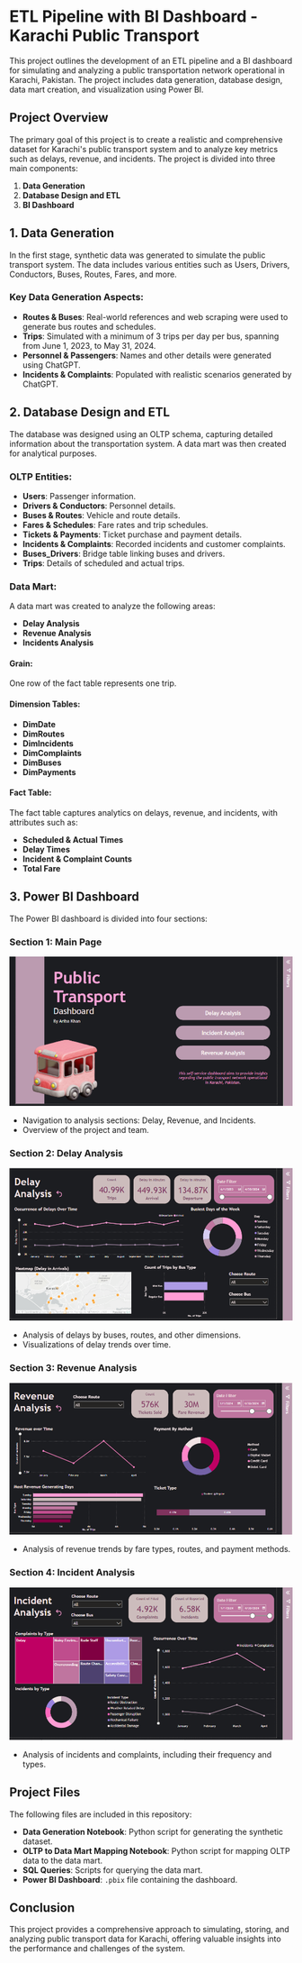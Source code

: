 # ETL Pipeline with BI Dashboard - Karachi Public Transport

This project outlines the development of an ETL pipeline and a BI dashboard for simulating and analyzing a public transportation network operational in Karachi, Pakistan. The project includes data generation, database design, data mart creation, and visualization using Power BI.

## Project Overview

The primary goal of this project is to create a realistic and comprehensive dataset for Karachi's public transport system and to analyze key metrics such as delays, revenue, and incidents. The project is divided into three main components:

1. **Data Generation**
2. **Database Design and ETL**
3. **BI Dashboard**

## 1. Data Generation

In the first stage, synthetic data was generated to simulate the public transport system. The data includes various entities such as Users, Drivers, Conductors, Buses, Routes, Fares, and more.

### Key Data Generation Aspects:
- **Routes & Buses**: Real-world references and web scraping were used to generate bus routes and schedules.
- **Trips**: Simulated with a minimum of 3 trips per day per bus, spanning from June 1, 2023, to May 31, 2024.
- **Personnel & Passengers**: Names and other details were generated using ChatGPT.
- **Incidents & Complaints**: Populated with realistic scenarios generated by ChatGPT.

## 2. Database Design and ETL

The database was designed using an OLTP schema, capturing detailed information about the transportation system. A data mart was then created for analytical purposes.

### OLTP Entities:
- **Users**: Passenger information.
- **Drivers & Conductors**: Personnel details.
- **Buses & Routes**: Vehicle and route details.
- **Fares & Schedules**: Fare rates and trip schedules.
- **Tickets & Payments**: Ticket purchase and payment details.
- **Incidents & Complaints**: Recorded incidents and customer complaints.
- **Buses_Drivers**: Bridge table linking buses and drivers.
- **Trips**: Details of scheduled and actual trips.

### Data Mart:
A data mart was created to analyze the following areas:
- **Delay Analysis**
- **Revenue Analysis**
- **Incidents Analysis**

#### Grain: 
One row of the fact table represents one trip.

#### Dimension Tables:
- **DimDate**
- **DimRoutes**
- **DimIncidents**
- **DimComplaints**
- **DimBuses**
- **DimPayments**

#### Fact Table:
The fact table captures analytics on delays, revenue, and incidents, with attributes such as:
- **Scheduled & Actual Times**
- **Delay Times**
- **Incident & Complaint Counts**
- **Total Fare**

## 3. Power BI Dashboard

The Power BI dashboard is divided into four sections:

### Section 1: Main Page

![Main Page](https://github.com/aribakhan-0502/portfolio/blob/main/ETL%20Pipeline%20with%20Power%20BI%20Dashboard/Dashboard%20Screen%20Caps/Home%20Page.png)

- Navigation to analysis sections: Delay, Revenue, and Incidents.
- Overview of the project and team.

### Section 2: Delay Analysis

![Delay Analysis](https://github.com/aribakhan-0502/portfolio/blob/main/ETL%20Pipeline%20with%20Power%20BI%20Dashboard/Dashboard%20Screen%20Caps/Delay%20Analysis.png)

- Analysis of delays by buses, routes, and other dimensions.
- Visualizations of delay trends over time.

### Section 3: Revenue Analysis

![Revenue Analysis](https://github.com/aribakhan-0502/portfolio/blob/main/ETL%20Pipeline%20with%20Power%20BI%20Dashboard/Dashboard%20Screen%20Caps/Revenue%20Analysis.png)

- Analysis of revenue trends by fare types, routes, and payment methods.

### Section 4: Incident Analysis

![Incident Analysis](https://github.com/aribakhan-0502/portfolio/blob/main/ETL%20Pipeline%20with%20Power%20BI%20Dashboard/Dashboard%20Screen%20Caps/Incident%20Analysis.png)

- Analysis of incidents and complaints, including their frequency and types.

## Project Files

The following files are included in this repository:
- **Data Generation Notebook**: Python script for generating the synthetic dataset.
- **OLTP to Data Mart Mapping Notebook**: Python script for mapping OLTP data to the data mart.
- **SQL Queries**: Scripts for querying the data mart.
- **Power BI Dashboard**: `.pbix` file containing the dashboard.

## Conclusion

This project provides a comprehensive approach to simulating, storing, and analyzing public transport data for Karachi, offering valuable insights into the performance and challenges of the system.
